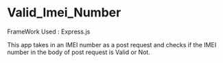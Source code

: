 # Valid_Imei_Number
FrameWork Used : Express.js

This app takes in an IMEI number as a post request and checks if the IMEI number in the body of post request is Valid or Not.
